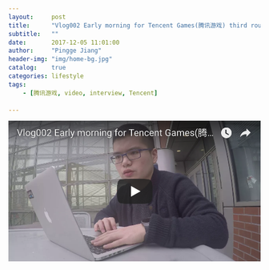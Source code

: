 ```yaml
---
layout:     post
title:      "Vlog002 Early morning for Tencent Games(腾讯游戏) third round video interview"
subtitle:   ""
date:       2017-12-05 11:01:00
author:     "Pingge Jiang"
header-img: "img/home-bg.jpg"
catalog:    true
categories: lifestyle
tags:
    - [腾讯游戏, video, interview, Tencent]

---
```

[![Vlog002 Early morning for Tencent(腾讯游戏) third round video interview](/img/post/tencent_interview.png)](https://www.youtube.com/embed/GdHQ-wp1PUs "Tencent Games video interview")
